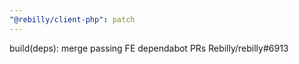 ```yaml
---
"@rebilly/client-php": patch
---
```


build(deps): merge passing FE dependabot PRs Rebilly/rebilly#6913
